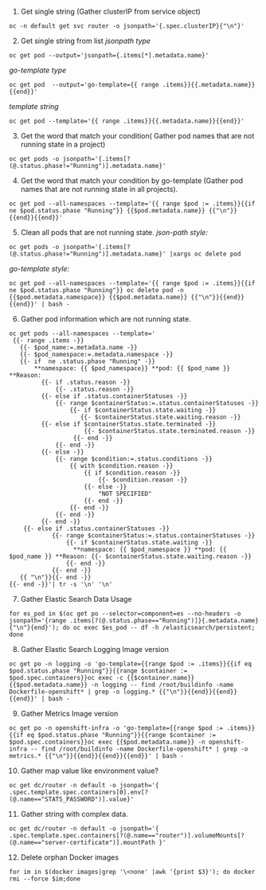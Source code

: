 
1. Get single string (Gather clusterIP from service object)
```
oc -n default get svc router -o jsonpath='{.spec.clusterIP}{"\n"}'
```
2. Get single string from list
*jsonpath type*
```
oc get pod --output='jsonpath={.items[*].metadata.name}'
```
*go-template type*
```
oc get pod  --output='go-template={{ range .items}}{{.metadata.name}}{{end}}' 
```

*template string*
```
oc get pod --template='{{ range .items}}{{.metadata.name}}{{end}}' 
```

3. Get the word that match your condition( Gather pod names that are not running state in a project)
```
oc get pods -o jsonpath='{.items[?(@.status.phase!="Running")].metadata.name}'
```

4. Get the word that match your condition by go-template (Gather pod names that are not running state in all projects). 
```
oc get pod --all-namespaces --template='{{ range $pod := .items}}{{if ne $pod.status.phase "Running"}} {{$pod.metadata.name}} {{"\n"}}{{end}}{{end}}' 
```

5. Clean all pods that are not running state.
*json-path style:*
```
oc get pods -o jsonpath='{.items[?(@.status.phase!="Running")].metadata.name}' |xargs oc delete pod
```
*go-template style:*
```
oc get pod --all-namespaces --template='{{ range $pod := .items}}{{if ne $pod.status.phase "Running"}} oc delete pod -n {{$pod.metadata.namespace}} {{$pod.metadata.name}} {{"\n"}}{{end}}{{end}}' | bash -
```

6. Gather pod information which are not running state.
```
oc get pods --all-namespaces --template='
 {{- range .items -}} 
   {{- $pod_name:=.metadata.name -}}
   {{- $pod_namespace:=.metadata.namespace -}} 
   {{- if  ne .status.phase "Running" -}}  
       **namespace: {{ $pod_namespace}} **pod: {{ $pod_name }} **Reason: 
         {{- if .status.reason -}} 
             {{- .status.reason -}}
         {{- else if .status.containerStatuses -}}
             {{- range $containerStatus:=.status.containerStatuses -}}
                 {{- if $containerStatus.state.waiting -}}
		            {{- $containerStatus.state.waiting.reason -}}				
   		 {{- else if $containerStatus.state.terminated -}}
                     {{- $containerStatus.state.terminated.reason -}}
                  {{- end -}}
             {{- end -}}
         {{- else -}}
             {{- range $condition:=.status.conditions -}}
                 {{ with $condition.reason -}}
					 {{ if $condition.reason -}}
						 {{- $condition.reason -}}
					 {{- else -}}
						 "NOT SPECIFIED"
					 {{- end -}}
				 {{- end -}}
             {{- end -}}
         {{- end -}}
	{{- else if .status.containerStatuses -}}
	        {{- range $containerStatus:=.status.containerStatuses -}}
                {{- if $containerStatus.state.waiting -}}
			      **namespace: {{ $pod_namespace }} **pod: {{ $pod_name }} **Reason: {{- $containerStatus.state.waiting.reason -}}					 
				{{- end -}}
		    {{- end -}}
   {{ "\n"}}{{- end -}}
{{- end -}}'| tr -s '\n' '\n'
```

7. Gather Elastic Search Data Usage  
```
for es_pod in $(oc get po --selector=component=es --no-headers -o jsonpath='{range .items[?(@.status.phase=="Running")]}{.metadata.name}{"\n"}{end}'); do oc exec $es_pod -- df -h /elasticsearch/persistent; done
```

8. Gather Elastic Search Logging Image version 
```
oc get po -n logging -o 'go-template={{range $pod := .items}}{{if eq $pod.status.phase "Running"}}{{range $container := $pod.spec.containers}}oc exec -c {{$container.name}} {{$pod.metadata.name}} -n logging -- find /root/buildinfo -name Dockerfile-openshift* | grep -o logging.* {{"\n"}}{{end}}{{end}}{{end}}' | bash -
```
9. Gather Metrics Image version
```
oc get po -n openshift-infra -o 'go-template={{range $pod := .items}}{{if eq $pod.status.phase "Running"}}{{range $container := $pod.spec.containers}}oc exec {{$pod.metadata.name}} -n openshift-infra -- find /root/buildinfo -name Dockerfile-openshift* | grep -o metrics.* {{"\n"}}{{end}}{{end}}{{end}}' | bash -
```

10. Gather map value like environment value?
```
oc get dc/router -n default -o jsonpath='{ .spec.template.spec.containers[0].env[?(@.name=="STATS_PASSWORD")].value}'
```

11. Gather string with complex data.
```
oc get dc/router -n default -o jsonpath='{ .spec.template.spec.containers[?(@.name=="router")].volumeMounts[?(@.name=="server-certificate")].mountPath }'
```

12. Delete orphan Docker images 
```
for im in $(docker images|grep '\<none' |awk '{print $3}'); do docker rmi --force $im;done
```
